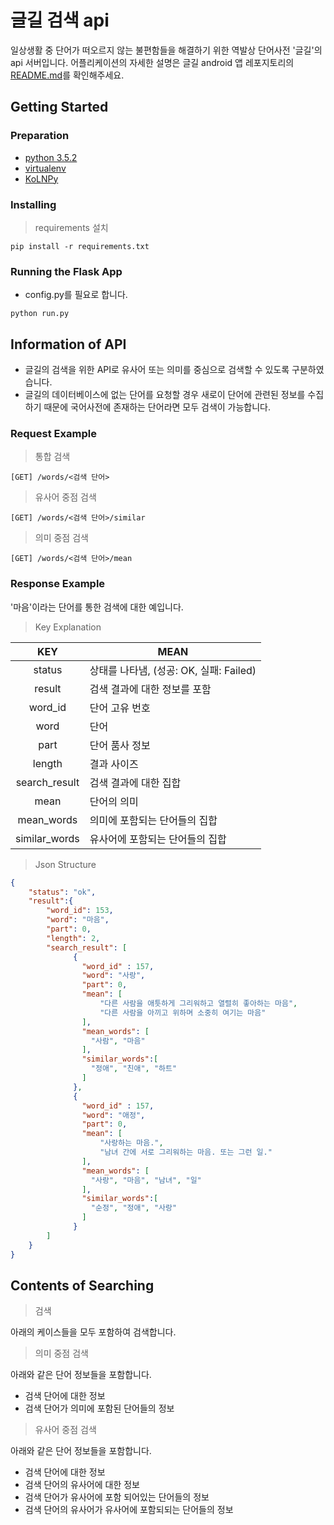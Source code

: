 # 글길 검색 api

일상생활 중 단어가 떠오르지 않는 불편함들을 해결하기 위한 역발상 단어사전 '글길'의 api 서버입니다.
어플리케이션의 자세한 설명은 글길 android 앱 레포지토리의 [README.md]()를 확인해주세요.

## Getting Started
### Preparation
* [python 3.5.2](https://www.python.org/downloads/release/python-352/)
* [virtualenv](https://virtualenv.pypa.io/en/stable/#)
* [KoLNPy](https://konlpy-ko.readthedocs.io/ko/v0.4.3/)

### Installing
> requirements 설치
```
pip install -r requirements.txt
```

### Running the Flask App
- config.py를 필요로 합니다. 
```
python run.py
```


## Information of API
- 글길의 검색을 위한 API로 유사어 또는 의미를 중심으로 검색할 수 있도록 구분하였습니다.
- 글길의 데이터베이스에 없는 단어를 요청할 경우 새로이 단어에 관련된 정보를 수집하기 때문에 국어사전에 존재하는 단어라면 모두 검색이 가능합니다.
### Request Example
> 통합 검색
```
[GET] /words/<검색 단어>
```
> 유사어 중점 검색
```
[GET] /words/<검색 단어>/similar
```
> 의미 중점 검색
```
[GET] /words/<검색 단어>/mean
```
### Response Example
'마음'이라는 단어를 통한 검색에 대한 예입니다.
> Key Explanation

| KEY           	| MEAN                                    	|
|:---------------:	|-----------------------------------------	|
|     status    	| 상태를 나타냄, (성공: OK, 실패: Failed) 	|
| result        	| 검색 결과에 대한 정보를 포함            	|
| word_id       	| 단어 고유 번호                          	|
| word          	| 단어                                    	|
| part          	| 단어 품사 정보                          	|
| length        	| 결과 사이즈                             	|
| search_result 	| 검색 결과에 대한 집합                   	|
| mean          	| 단어의 의미                             	|
| mean_words    	| 의미에 포함되는 단어들의 집합           	|
| similar_words 	| 유사어에 포함되는 단어들의 집합         	|

> Json Structure
```json
{
    "status": "ok",
    "result":{
        "word_id": 153,
        "word": "마음",
        "part": 0,
        "length": 2,
        "search_result": [
              {
                "word_id" : 157,
                "word": "사랑",
                "part": 0,
                "mean": [
                    "다른 사람을 애틋하게 그리워하고 열렬히 좋아하는 마음",
                    "다른 사람을 아끼고 위하며 소중히 여기는 마음"
                ],
                "mean_words": [
                  "사람", "마음"
                ],
                "similar_words":[
                  "정애", "친애", "하트"
                ]
              },
              {
                "word_id" : 157,
                "word": "애정",
                "part": 0,
                "mean": [
                    "사랑하는 마음.",
                    "남녀 간에 서로 그리워하는 마음. 또는 그런 일."
                ],
                "mean_words": [
                  "사랑", "마음", "남녀", "일"
                ],
                "similar_words":[
                  "순정", "정애", "사랑"
                ]
              }
        ]
    }
}
```

    
## Contents of Searching
> 검색

아래의 케이스들을 모두 포함하여 검색합니다.


> 의미 중점 검색

아래와 같은 단어 정보들을 포함합니다.
- 검색 단어에 대한 정보
- 검색 단어가 의미에 포함된 단어들의 정보

> 유사어 중점 검색

아래와 같은 단어 정보들을 포함합니다.
- 검색 단어에 대한 정보
- 검색 단어의 유사어에 대한 정보
- 검색 단어가 유사어에 포함 되어있는 단어들의 정보
- 검색 단어의 유사어가 유사어에 포함되되는 단어들의 정보

